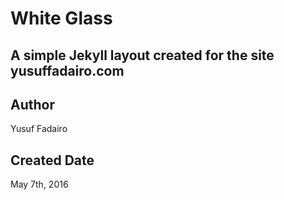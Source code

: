 # White Glass
## A simple Jekyll layout created for the site yusuffadairo.com

## Author
Yusuf Fadairo

## Created Date
May 7th, 2016